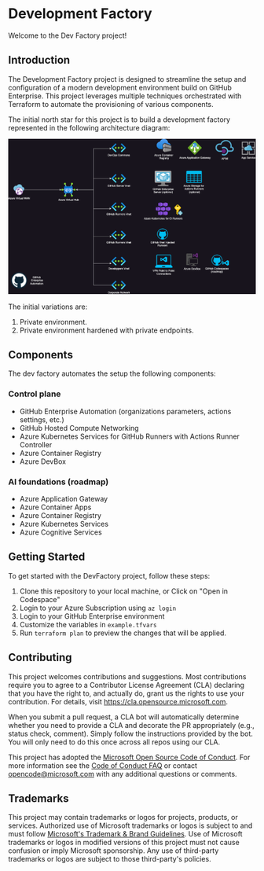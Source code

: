 # Development Factory

Welcome to the Dev Factory project!

## Introduction

The Development Factory project is designed to streamline the setup and configuration of a modern development environment build on GitHub Enterprise. 
This project leverages multiple techniques orchestrated with Terraform to automate the provisioning of various components.

The initial north star for this project is to build a development factory represented in the following architecture diagram:

![DevFactory](docs/images/devfactoryv1.png)

The initial variations are:

1. Private environment.
2. Private environment hardened with private endpoints.

## Components

The dev factory automates the setup the following components:

### Control plane

- GitHub Enterprise Automation (organizations parameters, actions settings, etc.)
- GitHub Hosted Compute Networking
- Azure Kubernetes Services for GitHub Runners with Actions Runner Controller
- Azure Container Registry
- Azure DevBox

### AI foundations (roadmap)

- Azure Application Gateway
- Azure Container Apps
- Azure Container Registry
- Azure Kubernetes Services
- Azure Cognitive Services

## Getting Started

To get started with the DevFactory project, follow these steps:

1. Clone this repository to your local machine, or Click on "Open in Codespace"
2. Login to your Azure Subscription using ```az login```
3. Login to your GitHub Enterprise environment
4. Customize the variables in ```example.tfvars```
5. Run ```terraform plan``` to preview the changes that will be applied.


## Contributing

This project welcomes contributions and suggestions.  Most contributions require you to agree to a
Contributor License Agreement (CLA) declaring that you have the right to, and actually do, grant us
the rights to use your contribution. For details, visit https://cla.opensource.microsoft.com.

When you submit a pull request, a CLA bot will automatically determine whether you need to provide
a CLA and decorate the PR appropriately (e.g., status check, comment). Simply follow the instructions
provided by the bot. You will only need to do this once across all repos using our CLA.

This project has adopted the [Microsoft Open Source Code of Conduct](https://opensource.microsoft.com/codeofconduct/).
For more information see the [Code of Conduct FAQ](https://opensource.microsoft.com/codeofconduct/faq/) or
contact [opencode@microsoft.com](mailto:opencode@microsoft.com) with any additional questions or comments.

## Trademarks

This project may contain trademarks or logos for projects, products, or services. Authorized use of Microsoft 
trademarks or logos is subject to and must follow 
[Microsoft's Trademark & Brand Guidelines](https://www.microsoft.com/en-us/legal/intellectualproperty/trademarks/usage/general).
Use of Microsoft trademarks or logos in modified versions of this project must not cause confusion or imply Microsoft sponsorship.
Any use of third-party trademarks or logos are subject to those third-party's policies.
